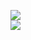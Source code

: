 [![](https://img.shields.io/badge/Made%20With-Github%20Spray-lightgrey.svg?style=for-the-badge&logo=github)](https://github.com/Annihil/github-spray#3468)  
[![](https://i.imgur.com/2DrTn0Z.gif)](https://github.com/Annihil/github-spray)